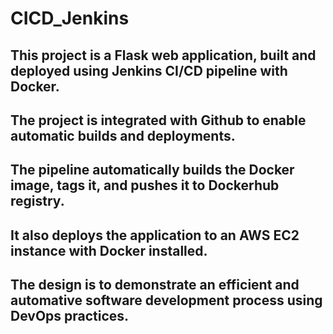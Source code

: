 # CICD_Jenkins

## This project is a Flask web application, built and deployed using Jenkins CI/CD pipeline with Docker.

## The project is integrated with Github to enable automatic builds and deployments.

## The pipeline automatically builds the Docker image, tags it, and pushes it to Dockerhub registry.

## It also deploys the application to an AWS EC2 instance with Docker installed.

## The design is to demonstrate an efficient and automative software development process using DevOps practices.

